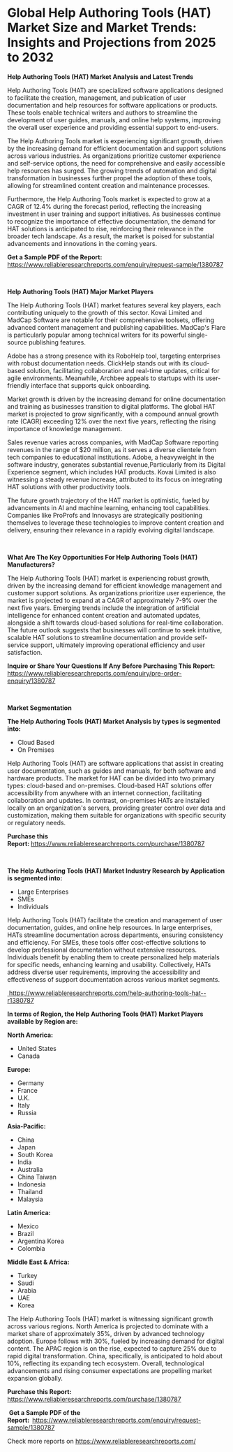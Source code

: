 <p><h1>Global Help Authoring Tools (HAT) Market Size and Market Trends: Insights and Projections from 2025 to 2032</h1></p><p><strong>Help Authoring Tools (HAT) Market Analysis and Latest Trends</strong></p>
<p><p>Help Authoring Tools (HAT) are specialized software applications designed to facilitate the creation, management, and publication of user documentation and help resources for software applications or products. These tools enable technical writers and authors to streamline the development of user guides, manuals, and online help systems, improving the overall user experience and providing essential support to end-users.</p><p>The Help Authoring Tools market is experiencing significant growth, driven by the increasing demand for efficient documentation and support solutions across various industries. As organizations prioritize customer experience and self-service options, the need for comprehensive and easily accessible help resources has surged. The growing trends of automation and digital transformation in businesses further propel the adoption of these tools, allowing for streamlined content creation and maintenance processes.</p><p>Furthermore, the Help Authoring Tools market is expected to grow at a CAGR of 12.4% during the forecast period, reflecting the increasing investment in user training and support initiatives. As businesses continue to recognize the importance of effective documentation, the demand for HAT solutions is anticipated to rise, reinforcing their relevance in the broader tech landscape. As a result, the market is poised for substantial advancements and innovations in the coming years.</p></p>
<p><strong>Get a Sample PDF of the Report:&nbsp;</strong> <a href="https://www.reliableresearchreports.com/enquiry/request-sample/1380787?utm_campaign=3290&utm_medium=2&utm_source=Github&utm_content=ia&utm_term=11032025&utm_id=help-authoring-tools-hat">https://www.reliableresearchreports.com/enquiry/request-sample/1380787</a></p>
<p>&nbsp;</p>
<p><strong>Help Authoring Tools (HAT) Major Market Players</strong></p>
<p><p>The Help Authoring Tools (HAT) market features several key players, each contributing uniquely to the growth of this sector. Kovai Limited and MadCap Software are notable for their comprehensive toolsets, offering advanced content management and publishing capabilities. MadCap's Flare is particularly popular among technical writers for its powerful single-source publishing features.</p><p>Adobe has a strong presence with its RoboHelp tool, targeting enterprises with robust documentation needs. ClickHelp stands out with its cloud-based solution, facilitating collaboration and real-time updates, critical for agile environments. Meanwhile, Archbee appeals to startups with its user-friendly interface that supports quick onboarding.</p><p>Market growth is driven by the increasing demand for online documentation and training as businesses transition to digital platforms. The global HAT market is projected to grow significantly, with a compound annual growth rate (CAGR) exceeding 12% over the next five years, reflecting the rising importance of knowledge management.</p><p>Sales revenue varies across companies, with MadCap Software reporting revenues in the range of $20 million, as it serves a diverse clientele from tech companies to educational institutions. Adobe, a heavyweight in the software industry, generates substantial revenue,Particularly from its Digital Experience segment, which includes HAT products. Kovai Limited is also witnessing a steady revenue increase, attributed to its focus on integrating HAT solutions with other productivity tools.</p><p>The future growth trajectory of the HAT market is optimistic, fueled by advancements in AI and machine learning, enhancing tool capabilities. Companies like ProProfs and Innovasys are strategically positioning themselves to leverage these technologies to improve content creation and delivery, ensuring their relevance in a rapidly evolving digital landscape.</p></p>
<p>&nbsp;</p>
<p><strong>What Are The Key Opportunities For Help Authoring Tools (HAT) Manufacturers?</strong></p>
<p><p>The Help Authoring Tools (HAT) market is experiencing robust growth, driven by the increasing demand for efficient knowledge management and customer support solutions. As organizations prioritize user experience, the market is projected to expand at a CAGR of approximately 7-9% over the next five years. Emerging trends include the integration of artificial intelligence for enhanced content creation and automated updates, alongside a shift towards cloud-based solutions for real-time collaboration. The future outlook suggests that businesses will continue to seek intuitive, scalable HAT solutions to streamline documentation and provide self-service support, ultimately improving operational efficiency and user satisfaction.</p></p>
<p><strong>Inquire or Share Your Questions If Any Before Purchasing This Report:</strong> <a href="https://www.reliableresearchreports.com/enquiry/pre-order-enquiry/1380787?utm_campaign=3290&utm_medium=2&utm_source=Github&utm_content=ia&utm_term=11032025&utm_id=help-authoring-tools-hat">https://www.reliableresearchreports.com/enquiry/pre-order-enquiry/1380787</a></p>
<p>&nbsp;</p>
<p><strong>Market Segmentation</strong></p>
<p><strong>The Help Authoring Tools (HAT) Market Analysis by types is segmented into:</strong></p>
<p><ul><li>Cloud Based</li><li>On Premises</li></ul></p>
<p><p>Help Authoring Tools (HAT) are software applications that assist in creating user documentation, such as guides and manuals, for both software and hardware products. The market for HAT can be divided into two primary types: cloud-based and on-premises. Cloud-based HAT solutions offer accessibility from anywhere with an internet connection, facilitating collaboration and updates. In contrast, on-premises HATs are installed locally on an organization's servers, providing greater control over data and customization, making them suitable for organizations with specific security or regulatory needs.</p></p>
<p><strong>Purchase this Report:&nbsp;</strong><a href="https://www.reliableresearchreports.com/purchase/1380787?utm_campaign=3290&utm_medium=2&utm_source=Github&utm_content=ia&utm_term=11032025&utm_id=help-authoring-tools-hat">https://www.reliableresearchreports.com/purchase/1380787</a></p>
<p>&nbsp;</p>
<p><strong>The Help Authoring Tools (HAT) Market Industry Research by Application is segmented into:</strong></p>
<p><ul><li>Large Enterprises</li><li>SMEs</li><li>Individuals</li></ul></p>
<p><p>Help Authoring Tools (HAT) facilitate the creation and management of user documentation, guides, and online help resources. In large enterprises, HATs streamline documentation across departments, ensuring consistency and efficiency. For SMEs, these tools offer cost-effective solutions to develop professional documentation without extensive resources. Individuals benefit by enabling them to create personalized help materials for specific needs, enhancing learning and usability. Collectively, HATs address diverse user requirements, improving the accessibility and effectiveness of support documentation across various market segments.</p></p>
<p><a href="https://www.reliableresearchreports.com/help-authoring-tools-hat--r1380787?utm_campaign=3290&utm_medium=2&utm_source=Github&utm_content=ia&utm_term=11032025&utm_id=help-authoring-tools-hat">&nbsp;https://www.reliableresearchreports.com/help-authoring-tools-hat--r1380787</a></p>
<p><strong>In terms of Region, the Help Authoring Tools (HAT) Market Players available by Region are:</strong></p>
<p>
    <p> <strong> North America: </strong>
        <ul>
            <li>United States</li>
            <li>Canada</li>
        </ul>
        </p> 
    <p> <strong> Europe: </strong>
        <ul>
            <li>Germany</li>
            <li>France</li>
            <li>U.K.</li>
            <li>Italy</li>
            <li>Russia</li>
        </ul>
        </p> 
    <p> <strong> Asia-Pacific: </strong>
        <ul>
            <li>China</li>
            <li>Japan</li>
            <li>South Korea</li>
            <li>India</li>
            <li>Australia</li>
            <li>China Taiwan</li>
            <li>Indonesia</li>
            <li>Thailand</li>
            <li>Malaysia</li>
        </ul>
        </p> 
    <p> <strong> Latin America: </strong>
        <ul>
            <li>Mexico</li>
            <li>Brazil</li>
            <li>Argentina Korea</li>
            <li>Colombia</li>
        </ul>
        </p> 
    <p> <strong> Middle East & Africa: </strong>
        <ul>
            <li>Turkey</li>
            <li>Saudi</li>
            <li>Arabia</li>
            <li>UAE</li>
            <li>Korea</li>
        </ul>
    </p>
    </p>
<p><p>The Help Authoring Tools (HAT) market is witnessing significant growth across various regions. North America is projected to dominate with a market share of approximately 35%, driven by advanced technology adoption. Europe follows with 30%, fueled by increasing demand for digital content. The APAC region is on the rise, expected to capture 25% due to rapid digital transformation. China, specifically, is anticipated to hold about 10%, reflecting its expanding tech ecosystem. Overall, technological advancements and rising consumer expectations are propelling market expansion globally.</p></p>
<p><strong>Purchase this Report: </strong><a href="https://www.reliableresearchreports.com/purchase/1380787?utm_campaign=3290&utm_medium=2&utm_source=Github&utm_content=ia&utm_term=11032025&utm_id=help-authoring-tools-hat">https://www.reliableresearchreports.com/purchase/1380787</a></p>
<p>&nbsp;<strong>Get a Sample PDF of the Report:&nbsp;&nbsp;</strong><a href="https://www.reliableresearchreports.com/enquiry/request-sample/1380787?utm_campaign=3290&utm_medium=2&utm_source=Github&utm_content=ia&utm_term=11032025&utm_id=help-authoring-tools-hat">https://www.reliableresearchreports.com/enquiry/request-sample/1380787</a></p>
<p><strong></strong></p>
<p>Check more reports on <a href="https://www.reliableresearchreports.com/?utm_campaign=3290&utm_medium=2&utm_source=Github&utm_content=ia&utm_term=11032025&utm_id=help-authoring-tools-hat">https://www.reliableresearchreports.com/</a></p>